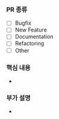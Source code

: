 ### PR 종류
- [ ] Bugfix
- [ ] New Feature
- [ ] Documentation
- [ ] Refactoring
- [ ] Other

### 핵심 내용
- 

### 부가 설명
- 
